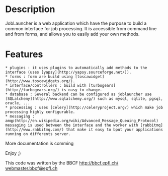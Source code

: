 Description
====================
JobLauncher is a web application which have the purpose to build a common interface for job processing.
It is accessible from command line and from forms, and allows you to easily add your own methods.

Features
====================

    * plugins : it uses plugins to automatically add methods to the interface (uses [yapsy](http://yapsy.sourceforge.net/)).
    * forms : form are build using [toscawidget](http://www.toscawidgets.org/).
    * interface/controllers : build with [turbogears](http://turbogears.org/) is easy to change.
    * database : Several backend can be configured as joblauncher use [SQLalchemy](http://www.sqlalchemy.org/) such as mysql, sqlite, pgsql, oracle, ... 
    * processing : uses [celery](http://celeryproject.org/) which make job processing highly configurable.
    * messaging : amqp(http://en.wikipedia.org/wiki/Advanced_Message_Queuing_Protocol) messaging is used between the interface and the worker with [rabbitmq](http://www.rabbitmq.com/) that make it easy to bput your applications running on differents server.
    

More documentation is comming

Enjoy ;)

 This code was written by the BBCF
 http://bbcf.epfl.ch/              
 webmaster.bbcf@epfl.ch            
